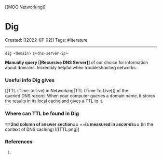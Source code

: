 [[MOC Networking]]

# Dig
Created:  [[2022-07-02]]
Tags: #literature 

---
`dig <domain> @<dns-server-ip>`

**Manually query [[Recursive DNS Server]]** of our choice 
for information about domains. 
Incredibly helpful when troubleshooting networks.



### Useful info Dig gives
[[TTL (Time-to-live) in Networking|TTL (Time To Live)]] of the queried DNS record. 
When your computer queries a domain name, it stores the results in its local cache and gives a TTL to it. 


### Where can TTL be found in Dig
**==2nd column of answer section==**
==**is measured in _seconds==_** (in the context of DNS caching) 
![[TTL.png]]




### References
1. 